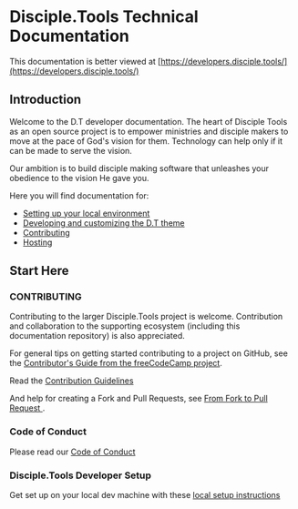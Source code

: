 # Disciple.Tools Technical Documentation

This documentation is better viewed at [https://developers.disciple.tools/](https://developers.disciple.tools/)

## Introduction

Welcome to the D.T developer documentation. The heart of Disciple Tools as an open source project is to empower ministries and disciple makers to move at the pace of God's vision for them. Technology can help only if it can be made to serve the vision.

Our ambition is to build disciple making software that unleashes your obedience to the vision He gave you.

Here you will find documentation for:

* [Setting up your local environment](local-setup/)
* [Developing and customizing the D.T theme](local-setup/)
* [Contributing](code-contribution/)
* [Hosting](hosting/)

## Start Here

### CONTRIBUTING

Contributing to the larger Disciple.Tools project is welcome. Contribution and collaboration to the supporting ecosystem \(including this documentation repository\) is also appreciated.

For general tips on getting started contributing to a project on GitHub, see the [Contributor's Guide from the freeCodeCamp project](https://github.com/freeCodeCamp/how-to-contribute-to-open-source/blob/master/CONTRIBUTING.md).

Read the [Contribution Guidelines](code-contribution/contribution-guidelines.md)

And help for creating a Fork and Pull Requests, see [From Fork to Pull Request ](code-contribution/from-fork-to-pull-request.md).

### Code of Conduct

Please read our [Code of Conduct](code-of-conduct.md)

### Disciple.Tools Developer Setup

Get set up on your local dev machine with these [local setup instructions](local-setup/)

